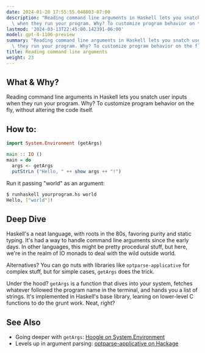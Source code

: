```yaml
---
date: 2024-01-20 17:55:55.048803-07:00
description: "Reading command line arguments in Haskell lets you snatch user inputs\
  \ when they run your program. Why? To customize program behavior on the fly, without\u2026"
lastmod: '2024-03-13T22:45:00.142391-06:00'
model: gpt-4-1106-preview
summary: "Reading command line arguments in Haskell lets you snatch user inputs when\
  \ they run your program. Why? To customize program behavior on the fly, without\u2026"
title: Reading command line arguments
weight: 23
---
```


## What & Why?

Reading command line arguments in Haskell lets you snatch user inputs when they run your program. Why? To customize program behavior on the fly, without altering the code itself.

## How to:

```haskell
import System.Environment (getArgs)

main :: IO ()
main = do
  args <- getArgs
  putStrLn ("Hello, " ++ show args ++ "!")
```

Run it passing "world" as an argument:

```bash
$ runhaskell yourprogram.hs world
Hello, ["world"]!
```

## Deep Dive

Haskell's a neat language, with roots in the 80s, favoring purity and static typing. It's had a way to handle command line arguments since the early days. In other languages, this might be pretty procedural stuff, but here, we're in the realm of IO monads to deal with the wild outside world.

Alternatives? You can go nuts with libraries like `optparse-applicative` for complex stuff, but for simple cases, `getArgs` does the trick.

Under the hood? `getArgs` is a function that dives into your system, fetches whatever followed the program name in the terminal, and hands you a list of strings. It's implemented in Haskell's base library, leaning on lower-level C functions to do the grunt work. Neat, right?

## See Also

- Going deeper with `getArgs`: [Hoogle on System.Environment](https://hoogle.haskell.org/?hoogle=System.Environment.getArgs)
- Levels up in argument parsing: [optparse-applicative on Hackage](https://hackage.haskell.org/package/optparse-applicative)
